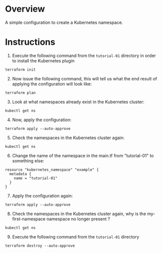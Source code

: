 # Overview

A simple configuration to create a Kubernetes namespace.

# Instructions

1. Execute the following command from the `tutorial-01` directory in order to install the Kubernetes plugin
```
terraform init
```

2. Now issue the following command, this will tell us what the end result of applying the configuration will look like:
```
terraform plan 
```

3. Look at what namespaces already exist in the Kubernetes cluster:
```
kubectl get ns 
```

4. Now, apply the configuration:
```
terraform apply --auto-approve 
```

5. Check the namespaces in the Kubernetes cluster again:
```
kubectl get ns 
```

6. Change the name of the namespace in the main.tf from "tutorial-01" to something else:
```
resource "kubernetes_namespace" "example" {
  metadata {
    name = "tutorial-01"
  }
}
```

7. Apply the configuration again:
```
terraform apply --auto-approve 
```

8. Check the namespaces in the Kubernetes cluster again, why is the my-first-namespace namespace no longer present ?
```
kubectl get ns 
```

9. Execute the following command from the `tutorial-01` directory
```
terraform destroy --auto-approve 
```
